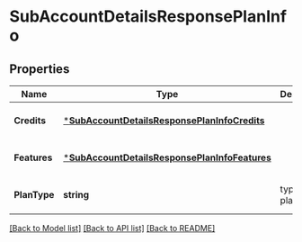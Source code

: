 # SubAccountDetailsResponsePlanInfo

## Properties
Name | Type | Description | Notes
------------ | ------------- | ------------- | -------------
**Credits** | [***SubAccountDetailsResponsePlanInfoCredits**](subAccountDetailsResponse_planInfo_credits.md) |  | [optional] [default to null]
**Features** | [***SubAccountDetailsResponsePlanInfoFeatures**](subAccountDetailsResponse_planInfo_features.md) |  | [optional] [default to null]
**PlanType** | **string** | type of the plan | [optional] [default to null]

[[Back to Model list]](../README.md#documentation-for-models) [[Back to API list]](../README.md#documentation-for-api-endpoints) [[Back to README]](../README.md)


